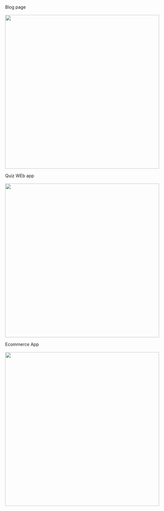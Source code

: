 Blog page
<br>
<br>
<img src="https://github.com/unzilamalik99/CampusCoderInternshipProjects/assets/136435499/f56e2cc0-6a69-4653-aae8-466680d9ca3a" width="500">

Quiz WEb app
<br>
<br>
<img src="https://github.com/unzilamalik99/CampusCoderInternshipProjects/assets/136435499/964dc949-786f-4175-be50-6b8d3302ff1e" width="500">

Ecommerce App
<br>
<br>
<img src="https://github.com/unzilamalik99/CampusCoderInternshipProjects/assets/136435499/1211eeb6-3c52-471f-bb5d-e2924ca1d8d9" width="500">

